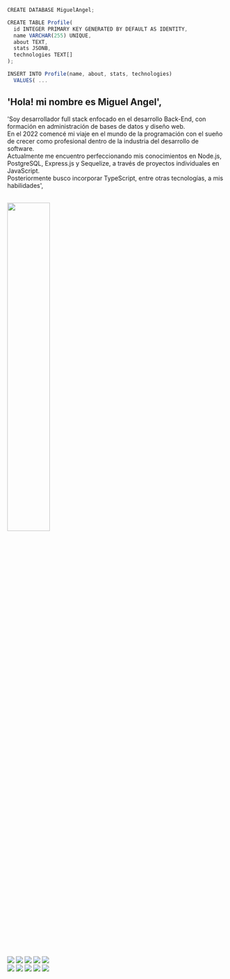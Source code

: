 ```js
CREATE DATABASE MiguelAngel;
```

```js
CREATE TABLE Profile(
  id INTEGER PRIMARY KEY GENERATED BY DEFAULT AS IDENTITY,
  name VARCHAR(255) UNIQUE,
  about TEXT,
  stats JSONB,
  technologies TEXT[]
);
```

```js
INSERT INTO Profile(name, about, stats, technologies)
  VALUES( ...
```

## 'Hola! mi nombre es Miguel Angel',

'Soy desarrollador full stack enfocado en el desarrollo Back-End, con formación en administración de bases de datos y diseño web. <br />
En el 2022 comencé mi viaje en el mundo de la programación con el sueño de crecer como profesional dentro de la industria del desarrollo de software. <br />
Actualmente me encuentro perfeccionando mis conocimientos en Node.js, PostgreSQL, Express.js y Sequelize, a través de proyectos individuales en JavaScript. <br />
Posteriormente busco incorporar TypeScript, entre otras tecnologías, a mis habilidades',

<br />

<div align="left">
  <img width="44%" src="https://github-readme-stats.vercel.app/api?username=miguelangelcipriano&show=reviews,discussions_started,discussions_answered,prs_merged,prs_merged_percentage&show_icons=true&theme=transparent&title_color=2279BD&text_color=fff&icon_color=2279BD&border_color=3B4048" />
</div>

<br />

<div align="left">
  <img src="https://img.shields.io/badge/-Javascript-000?style=for-the-badge&logo=javascript&color=151515&logoColor=000&labelColor=2279BD">
  <img src="https://img.shields.io/badge/-Node.JS-000?style=for-the-badge&logo=node.js&color=151515&logoColor=000&labelColor=2279BD">
  <img src="https://img.shields.io/badge/-Express.JS-000?style=for-the-badge&logo=express&color=151515&logoColor=000&labelColor=2279BD">
  <img src="https://img.shields.io/badge/-Sequelize-000?style=for-the-badge&logo=sequelize&color=151515&logoColor=000&labelColor=2279BD">
  <img src="https://img.shields.io/badge/-PostgreSQL-000?style=for-the-badge&logo=postgresql&color=151515&logoColor=000&labelColor=2279BD">
</div>
<div align="left">
  <img src="https://img.shields.io/badge/-React-000?style=for-the-badge&logo=react&color=151515&logoColor=000&labelColor=2279BD">
  <img src="https://img.shields.io/badge/-Redux-000?style=for-the-badge&logo=redux&color=151515&logoColor=000&labelColor=2279BD">
  <img src="https://img.shields.io/badge/-HTML-000?style=for-the-badge&logo=html5&color=151515&logoColor=000&labelColor=2279BD">
  <img src="https://img.shields.io/badge/-CSS-000?style=for-the-badge&logo=css3&color=151515&logoColor=000&labelColor=2279BD">
  <img src="https://img.shields.io/badge/-GIT-000?style=for-the-badge&logo=git&color=151515&logoColor=000&labelColor=2279BD">
</div>
